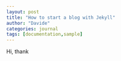 ```yaml
---
layout: post
title: "How to start a blog with Jekyll"
author: "Davide"
categories: journal
tags: [documentation,sample]
---
```


Hi,
thank 
